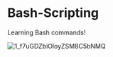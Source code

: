 # Bash-Scripting
Learning Bash commands!

![1_f7uGDZbiOloyZSM8C5bNMQ](https://user-images.githubusercontent.com/89043287/136062005-ede142c6-dd44-4fb5-bc2c-797d873620dd.png)
